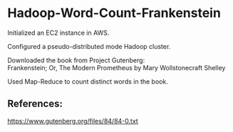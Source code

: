 # Hadoop-Word-Count-Frankenstein

Initialized an EC2 instance in AWS.  

Configured a pseudo-distributed mode Hadoop cluster.  

Downloaded the book from Project Gutenberg:  
Frankenstein; Or, The Modern Prometheus by Mary Wollstonecraft Shelley 

Used Map-Reduce to count distinct words in the book.

## References:
https://www.gutenberg.org/files/84/84-0.txt
